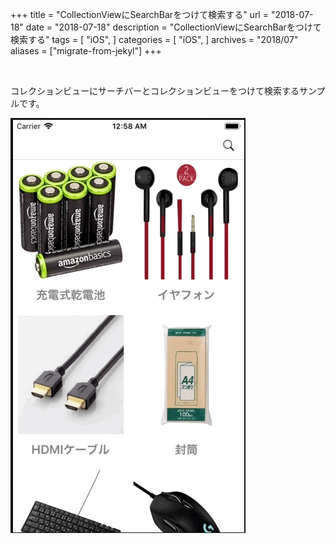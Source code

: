 +++
title = "CollectionViewにSearchBarをつけて検索する"
url = "2018-07-18"
date = "2018-07-18"
description = "CollectionViewにSearchBarをつけて検索する"
tags = [
    "iOS",
]
categories = [
    "iOS",
]
archives = "2018/07"
aliases = ["migrate-from-jekyl"]
+++

<br>

コレクションビューにサーチバーとコレクションビューをつけて検索するサンプルです。

![alt](1.gif)

<script src="https://gist.github.com/O-Junpei/54e9dbf6a0be9f73654b0669b2276a0f.js"></script>
